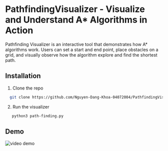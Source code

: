 # PathfindingVisualizer - Visualize and Understand A* Algorithms in Action

Pathfinding Visualizer is an interactive tool that demonstrates how A* algorithms work. Users can set a start and end point, place obstacles on a grid, and visually observe how the algorithm explore and find the shortest path.

## Installation 

1. Clone the repo
  ```bash
    git clone https://github.com/Nguyen-Dang-Khoa-04072004/PathfindingVisualizer
  ```

2. Run the visualizer

```bash
   python3 path-finding.py
```

## Demo
![video demo](https://github.com/user-attachments/assets/8b3da7c1-db3c-4022-bde7-2ac339128f49)
